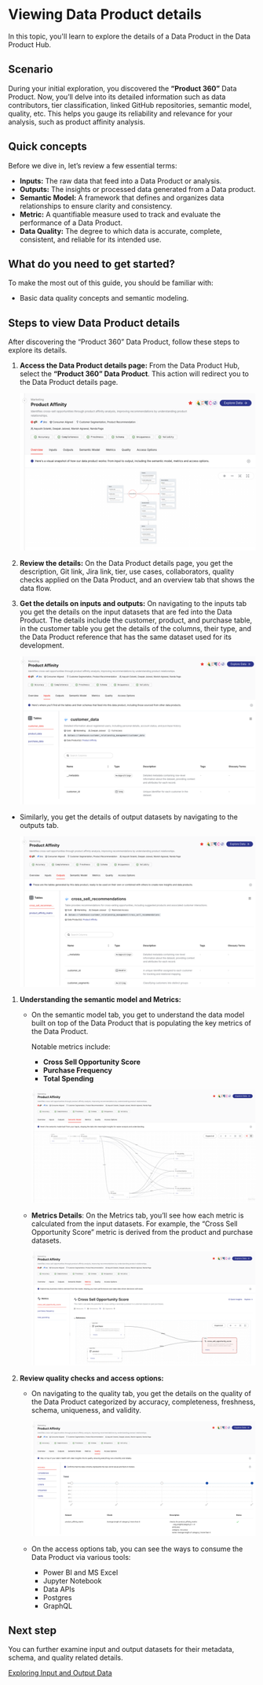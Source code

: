 # Viewing Data Product details

In this topic, you'll learn to explore the details of a Data Product in the Data Product Hub.

## Scenario

During your initial exploration, you discovered the **“Product 360”** Data Product. Now, you’ll delve into its detailed information such as data contributors, tier classification, linked GitHub repositories, semantic model, quality, etc. This helps you gauge its reliability and relevance for your analysis, such as product affinity analysis.

## Quick concepts

Before we dive in, let’s review a few essential terms:

- **Inputs:** The raw data that feed into a Data Product or analysis.
- **Outputs:** The insights or processed data generated from a Data product.
- **Semantic Model:** A framework that defines and organizes data relationships to ensure clarity and consistency.
- **Metric:** A quantifiable measure used to track and evaluate the performance of a Data Product.
- **Data Quality:** The degree to which data is accurate, complete, consistent, and reliable for its intended use.

## What do you need to get started?

To make the most out of this guide, you should be familiar with:

- Basic data quality concepts and semantic modeling.

## Steps to view Data Product details

After discovering the “Product 360” Data Product, follow these steps to explore its details.

1. **Access the Data Product details page:** From the Data Product Hub, select the **“Product 360” Data Product**. This action will redirect you to the Data Product details page.
    
    ![view_access.png](/learn/dp_consumer_learn_track/view_dp_info/view_access.png)
    
2. **Review the details:** On the Data Product details page, you get the description, Git link, Jira link, tier, use cases, collaborators, quality checks applied on the Data Product, and an overview tab that shows the data flow.
3. **Get the details on inputs and outputs:** On navigating to the inputs tab you get the details on the input datasets that are fed into the Data Product. The details include the customer, product, and purchase table, in the customer table you get the details of the columns, their type, and the Data Product reference that has the same dataset used for its development.
    
    ![view_input.png](/learn/dp_consumer_learn_track/view_dp_info/view_input.png)
    
- Similarly, you get the details of output datasets by navigating to the outputs tab.
    
    ![view_output.png](/learn/dp_consumer_learn_track/view_dp_info/view_output.png)
    
1. **Understanding the semantic model and Metrics:**
    - On the semantic model tab, you get to understand the data model built on top of the Data Product that is populating the key metrics of the Data Product.
        
        Notable metrics include:
        
        - **Cross Sell Opportunity Score**
        - **Purchase Frequency**
        - **Total Spending**
        
        ![view_model.png](/learn/dp_consumer_learn_track/view_dp_info/view_model.png)
        
    - **Metrics Details**: On the Metrics tab, you’ll see how each metric is calculated from the input datasets. For example, the “Cross Sell Opportunity Score” metric is derived from the product and purchase datasets.
        
        ![view_metrics.png](/learn/dp_consumer_learn_track/view_dp_info/view_metrics.png)
        
2. **Review quality checks and access options:** 
    - On navigating to the quality tab, you get the details on the quality of the Data Product categorized by accuracy, completeness, freshness, schema, uniqueness, and validity.
        
        ![view_quality.png](/learn/dp_consumer_learn_track/view_dp_info/view_quality.png)
        
    - On the access options tab, you can see the ways to consume the Data Product via various tools:
        - Power BI and MS Excel
        - Jupyter Notebook
        - Data APIs
        - Postgres
        - GraphQL

## Next step

You can further examine input and output datasets for their metadata, schema, and quality related details.

[Exploring Input and Output Data](/learn/dp_consumer_learn_track/eval_io_datasets/)